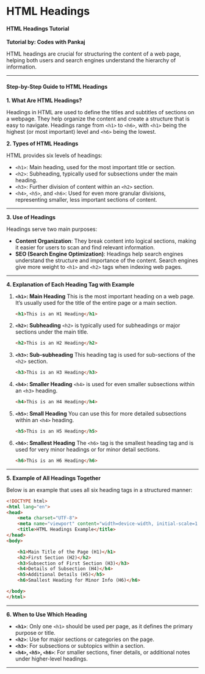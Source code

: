 # HTML Headings

#### HTML Headings Tutorial

**Tutorial by: Codes with Pankaj**

HTML headings are crucial for structuring the content of a web page, helping both users and search engines understand the hierarchy of information.

***

#### **Step-by-Step Guide to HTML Headings**

**1. What Are HTML Headings?**

Headings in HTML are used to define the titles and subtitles of sections on a webpage. They help organize the content and create a structure that is easy to navigate. Headings range from `<h1>` to `<h6>`, with `<h1>` being the highest (or most important) level and `<h6>` being the lowest.

**2. Types of HTML Headings**

HTML provides six levels of headings:

* `<h1>`: Main heading, used for the most important title or section.
* `<h2>`: Subheading, typically used for subsections under the main heading.
* `<h3>`: Further division of content within an `<h2>` section.
* `<h4>`, `<h5>`, and `<h6>`: Used for even more granular divisions, representing smaller, less important sections of content.

***

**3. Use of Headings**

Headings serve two main purposes:

* **Content Organization**: They break content into logical sections, making it easier for users to scan and find relevant information.
* **SEO (Search Engine Optimization)**: Headings help search engines understand the structure and importance of the content. Search engines give more weight to `<h1>` and `<h2>` tags when indexing web pages.

***

**4. Explanation of Each Heading Tag with Example**

1.  **`<h1>`: Main Heading** This is the most important heading on a web page. It’s usually used for the title of the entire page or a main section.

    ```html
    <h1>This is an H1 Heading</h1>
    ```
2.  **`<h2>`: Subheading** `<h2>` is typically used for subheadings or major sections under the main title.

    ```html
    <h2>This is an H2 Heading</h2>
    ```
3.  **`<h3>`: Sub-subheading** This heading tag is used for sub-sections of the `<h2>` section.

    ```html
    <h3>This is an H3 Heading</h3>
    ```
4.  **`<h4>`: Smaller Heading** `<h4>` is used for even smaller subsections within an `<h3>` heading.

    ```html
    <h4>This is an H4 Heading</h4>
    ```
5.  **`<h5>`: Small Heading** You can use this for more detailed subsections within an `<h4>` heading.

    ```html
    <h5>This is an H5 Heading</h5>
    ```
6.  **`<h6>`: Smallest Heading** The `<h6>` tag is the smallest heading tag and is used for very minor headings or for minor detail sections.

    ```html
    <h6>This is an H6 Heading</h6>
    ```

***

**5. Example of All Headings Together**

Below is an example that uses all six heading tags in a structured manner:

```html
<!DOCTYPE html>
<html lang="en">
<head>
    <meta charset="UTF-8">
    <meta name="viewport" content="width=device-width, initial-scale=1.0">
    <title>HTML Headings Example</title>
</head>
<body>

    <h1>Main Title of the Page (H1)</h1>
    <h2>First Section (H2)</h2>
    <h3>Subsection of First Section (H3)</h3>
    <h4>Details of Subsection (H4)</h4>
    <h5>Additional Details (H5)</h5>
    <h6>Smallest Heading for Minor Info (H6)</h6>

</body>
</html>
```

***

**6. When to Use Which Heading**

* **`<h1>`**: Only one `<h1>` should be used per page, as it defines the primary purpose or title.
* **`<h2>`**: Use for major sections or categories on the page.
* **`<h3>`**: For subsections or subtopics within a section.
* **`<h4>`, `<h5>`, `<h6>`**: For smaller sections, finer details, or additional notes under higher-level headings.

***

